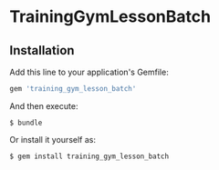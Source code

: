 # TrainingGymLessonBatch

## Installation

Add this line to your application's Gemfile:

```ruby
gem 'training_gym_lesson_batch'
```

And then execute:

    $ bundle

Or install it yourself as:

    $ gem install training_gym_lesson_batch